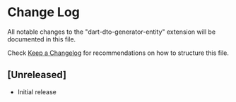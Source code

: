 # Change Log

All notable changes to the "dart-dto-generator-entity" extension will be documented in this file.

Check [Keep a Changelog](http://keepachangelog.com/) for recommendations on how to structure this file.

## [Unreleased]

- Initial release